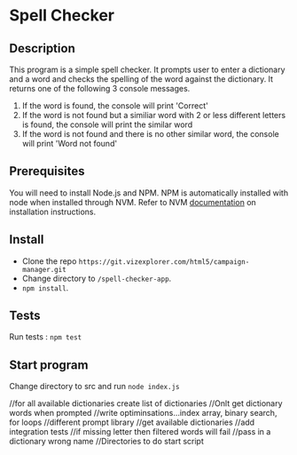 # Spell Checker

## Description

This program is a simple spell checker. It prompts user to enter a dictionary and a word and checks the spelling of the word against the dictionary. It returns one of the following 3 console messages.

1. If the word is found, the console will print 'Correct'
2. If the word is not found but a similiar word with 2 or less different letters is found, the console will print the similar word
3. If the word is not found and there is no other similar word, the console will print 'Word not found'

## Prerequisites

You will need to install Node.js and NPM. NPM is automatically installed with node when installed through NVM. Refer to NVM [documentation](https://github.com/nvm-sh/nvm#installation) on installation instructions.

## Install

- Clone the repo `https://git.vizexplorer.com/html5/campaign-manager.git`
- Change directory to `/spell-checker-app`.
- `npm install`.

## Tests

Run tests : `npm test`

## Start program

Change directory to src and run `node index.js`

//for all available dictionaries create list of dictionaries
//Onlt get dictionary words when prompted
//write optiminsations...index array, binary search, for loops
//different prompt library
//get available dictionaries
//add integration tests
//if missing letter then filtered words will fail
//pass in a dictionary wrong name
//Directories to do start script
